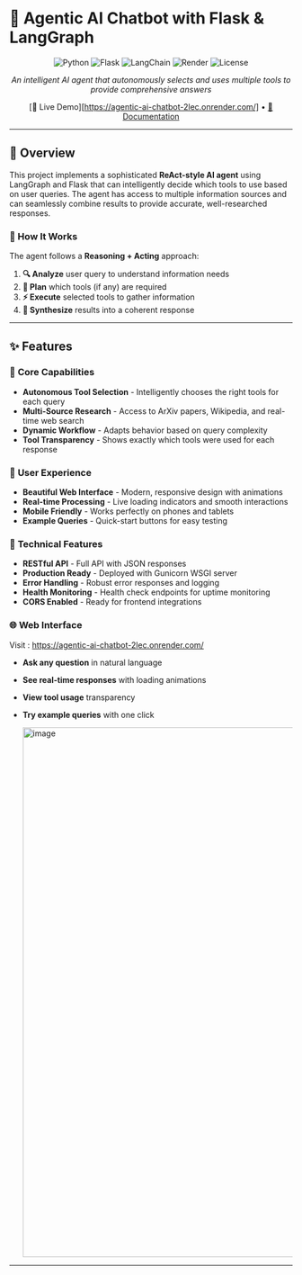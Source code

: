 # 🤖 Agentic AI Chatbot with Flask & LangGraph

<div align="center">

![Python](https://img.shields.io/badge/python-v3.8+-blue.svg)
![Flask](https://img.shields.io/badge/Flask-000000?logo=flask\&logoColor=white)
![LangChain](https://img.shields.io/badge/🦜🔗_LangChain-green)
![Render](https://img.shields.io/badge/Render-46E3B7?logo=render\&logoColor=white)
![License](https://img.shields.io/badge/license-MIT-blue.svg)

*An intelligent AI agent that autonomously selects and uses multiple tools to provide comprehensive answers*

[🚀 Live Demo][https://agentic-ai-chatbot-2lec.onrender.com/] • [📖 Documentation](#-features) 

</div>

---

## 📖 Overview

This project implements a sophisticated **ReAct-style AI agent** using LangGraph and Flask that can intelligently decide which tools to use based on user queries. The agent has access to multiple information sources and can seamlessly combine results to provide accurate, well-researched responses.

### 🧠 How It Works

The agent follows a **Reasoning + Acting** approach:

1. **🔍 Analyze** user query to understand information needs
2. **🎯 Plan** which tools (if any) are required
3. **⚡ Execute** selected tools to gather information
4. **🧬 Synthesize** results into a coherent response

---

## ✨ Features

### 🎯 **Core Capabilities**

* **Autonomous Tool Selection** - Intelligently chooses the right tools for each query
* **Multi-Source Research** - Access to ArXiv papers, Wikipedia, and real-time web search
* **Dynamic Workflow** - Adapts behavior based on query complexity
* **Tool Transparency** - Shows exactly which tools were used for each response

### 🎨 **User Experience**

* **Beautiful Web Interface** - Modern, responsive design with animations
* **Real-time Processing** - Live loading indicators and smooth interactions
* **Mobile Friendly** - Works perfectly on phones and tablets
* **Example Queries** - Quick-start buttons for easy testing

### 🚀 **Technical Features**

* **RESTful API** - Full API with JSON responses
* **Production Ready** - Deployed with Gunicorn WSGI server
* **Error Handling** - Robust error responses and logging
* **Health Monitoring** - Health check endpoints for uptime monitoring
* **CORS Enabled** - Ready for frontend integrations

### 🌐 Web Interface

Visit : https://agentic-ai-chatbot-2lec.onrender.com/

* **Ask any question** in natural language
* **See real-time responses** with loading animations
* **View tool usage** transparency
* **Try example queries** with one click

  <img width="1727" height="942" alt="image" src="https://github.com/user-attachments/assets/55a8cf54-20cd-4bb7-8c28-01e2abf1ebf5" />



---

<div align="center">



</div>
